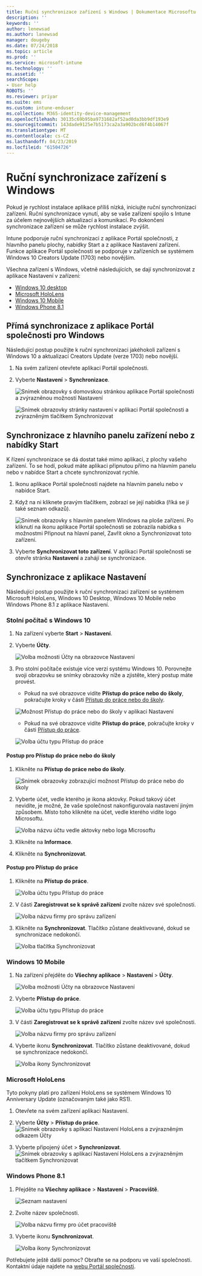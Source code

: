 ```yaml
---
title: Ruční synchronizace zařízení s Windows | Dokumentace Microsoftu
description: ''
keywords: ''
author: lenewsad
ms.author: lanewsad
manager: dougeby
ms.date: 07/24/2018
ms.topic: article
ms.prod: ''
ms.service: microsoft-intune
ms.technology: ''
ms.assetid: ''
searchScope:
- User help
ROBOTS: ''
ms.reviewer: priyar
ms.suite: ems
ms.custom: intune-enduser
ms.collection: M365-identity-device-management
ms.openlocfilehash: 30135c69b95ba9731682af52ad0da3bb9df193e9
ms.sourcegitcommit: 143dade9125e7b5173ca2a3a902bcd6f4b14067f
ms.translationtype: MT
ms.contentlocale: cs-CZ
ms.lasthandoff: 04/23/2019
ms.locfileid: "61504726"
---
```

# <a name="sync-your-windows-device-manually"></a>Ruční synchronizace zařízení s Windows

Pokud je rychlost instalace aplikace příliš nízká, iniciujte ruční synchronizaci zařízení. Ruční synchronizace vynutí, aby se vaše zařízení spojilo s Intune za účelem nejnovějších aktualizací a komunikací. Po dokončení synchronizace zařízení se může rychlost instalace zvýšit.

Intune podporuje ruční synchronizaci z aplikace Portál společnosti, z hlavního panelu plochy, nabídky Start a z aplikace Nastavení zařízení. Funkce aplikace Portál společnosti se podporuje v zařízeních se systémem Windows 10 Creators Update (1703) nebo novějším. 

Všechna zařízení s Windows, včetně následujících, se dají synchronizovat z aplikace Nastavení v zařízení:

* [Windows 10 desktop](#windows-10-desktop)  
* [Microsoft HoloLens](#microsoft-hololens)   
* [Windows 10 Mobile](#windows-10-mobile)  
* [Windows Phone 8.1](#windows-phone-81)    

## <a name="sync-directly-from-company-portal-app-for-windows"></a>Přímá synchronizace z aplikace Portál společnosti pro Windows
Následující postup použijte k ruční synchronizaci jakéhokoli zařízení s Windows 10 a aktualizací Creators Update (verze 1703) nebo novější.

1.  Na svém zařízení otevřete aplikaci Portál společnosti.

2.  Vyberte **Nastavení** > **Synchronizace**.

    ![Snímek obrazovky s domovskou stránkou aplikace Portál společnosti a zvýrazněnou možností Nastavení](./media/RS1_homePage_settings_04.png)  
    
    ![Snímek obrazovky stránky nastavení v aplikaci Portál společnosti a zvýrazněným tlačítkem Synchronizovat](./media/RS1_settingspage_sync05.png)  

## <a name="sync-from-device-taskbar-or-start-menu"></a>Synchronizace z hlavního panelu zařízení nebo z nabídky Start   

K řízení synchronizace se dá dostat také mimo aplikaci, z plochy vašeho zařízení. To se hodí, pokud máte aplikaci připnutou přímo na hlavním panelu nebo v nabídce Start a chcete synchronizovat rychle.  

1. Ikonu aplikace Portál společnosti najdete na hlavním panelu nebo v nabídce Start.  
2. Když na ni kliknete pravým tlačítkem, zobrazí se její nabídka (říká se jí také seznam odkazů).  

    ![Snímek obrazovky s hlavním panelem Windows na ploše zařízení. Po kliknutí na ikonu aplikace Portál společnosti se zobrazila nabídka s možnostmi Připnout na hlavní panel, Zavřít okno a Synchronizovat toto zařízení.](./media/sync-device-from-start-menu-1807.png)  

3. Vyberte **Synchronizovat toto zařízení**. V aplikaci Portál společnosti se otevře stránka **Nastavení** a zahájí se synchronizace.  

## <a name="sync-from-settings-app"></a>Synchronizace z aplikace Nastavení 
Následující postup použijte k ruční synchronizaci zařízení se systémem Microsoft HoloLens, Windows 10 Desktop, Windows 10 Mobile nebo Windows Phone 8.1 z aplikace Nastavení.  

### <a name="windows-10-desktop"></a>Stolní počítač s Windows 10
1. Na zařízení vyberte **Start** > **Nastavení**.

2. Vyberte **Účty**.

    ![Volba možnosti Účty na obrazovce Nastavení](./media/win10pc-sync-2-settings-accounts.png)  

3. Pro stolní počítače existuje více verzí systému Windows 10. Porovnejte svoji obrazovku se snímky obrazovky níže a zjistěte, který postup máte provést. 

    * Pokud na své obrazovce vidíte **Přístup do práce nebo do školy**, pokračujte kroky v části [Přístup do práce nebo do školy](#access-work-or-school-steps).

    ![Možnost Přístup do práce nebo do školy v aplikaci Nastavení](./media/w10-enroll-rs1-connect-to-work-or-school.png)  

    * Pokud na své obrazovce vidíte **Přístup do práce**, pokračujte kroky v části [Přístup do práce](#work-access-steps).  

    ![Volba účtu typu Přístup do práce](./media/win10pc-sync-3-work-access.png)

#### <a name="access-work-or-school-steps"></a>Postup pro Přístup do práce nebo do školy

1. Klikněte na **Přístup do práce nebo do školy**.

    ![Snímek obrazovky zobrazující možnost Přístup do práce nebo do školy](./media/w10-enroll-rs1-connect-to-work-or-school.png)  

2. Vyberte účet, vedle kterého je ikona aktovky. Pokud takový účet nevidíte, je možné, že vaše společnost nakonfigurovala nastavení jiným způsobem. Místo toho klikněte na účet, vedle kterého vidíte logo Microsoftu.

     ![Volba názvu účtu vedle aktovky nebo loga Microsoftu](./media/win10pc-rs1-sync-info-button.png)

3. Klikněte na **Informace**. 

4. Klikněte na **Synchronizovat**. 

#### <a name="work-access-steps"></a>Postup pro Přístup do práce

1.  Klikněte na **Přístup do práce**.

    ![Volba účtu typu Přístup do práce](./media/win10pc-sync-3-work-access.png)

2. V části **Zaregistrovat se k správě zařízení** zvolte název své společnosti.

    ![Volba názvu firmy pro správu zařízení](./media/win10pc-sync-4-tap-com-name.png)

3. Klikněte na **Synchronizovat**. Tlačítko zůstane deaktivované, dokud se synchronizace nedokončí.

    ![Volba tlačítka Synchronizovat](./media/win10pc-sync-5-tap-sync.png)  


### <a name="windows-10-mobile"></a>Windows 10 Mobile

   1. Na zařízení přejděte do **Všechny aplikace** > **Nastavení** > **Účty**.

       ![Volba možnosti Účty na obrazovce Nastavení](./media/win10m-sync-1-settings-accounts.png)

   2. Vyberte **Přístup do práce**.

       ![Volba účtu typu Přístup do práce](./media/win10m-sync-2-work-access.png)

   3. V části **Zaregistrovat se k správě zařízení** zvolte název své společnosti.

       ![Volba názvu firmy pro správu zařízení](./media/win10m-sync-3-tap-comp-name.png)

   4. Vyberte ikonu **Synchronizovat**. Tlačítko zůstane deaktivované, dokud se synchronizace nedokončí.

       ![Volba ikony Synchronizovat](./media/win10m-sync-4-tap-sync.png)  
### <a name="microsoft-hololens"></a>Microsoft HoloLens  
Tyto pokyny platí pro zařízení HoloLens se systémem Windows 10 Anniversary Update (označovaným také jako RS1). 
1.  Otevřete na svém zařízení aplikaci Nastavení.  

2.  Vyberte **Účty** > **Přístup do práce**.  
    ![Snímek obrazovky s aplikací Nastavení HoloLens a zvýrazněným odkazem Účty](./media/RS1_holoLens_SettingsRS1_Accounts_06.png)  

3.  Vyberte připojený účet > **Synchronizovat**. ![Snímek obrazovky s aplikací Nastavení HoloLens a zvýrazněným tlačítkem Synchronizovat](./media/RS1_holoLens_SyncRS1_Sync_08.png)  

### <a name="windows-phone-81"></a>Windows Phone 8.1

1. Přejděte na **Všechny aplikace** > **Nastavení** > **Pracoviště**.

    ![Seznam nastavení](./media/wp81-1-sync-settings-workplace.png)

2. Zvolte název společnosti.

    ![Volba názvu firmy pro účet pracoviště](./media/wp81-2-sync-tap-compname.png)

3. Vyberte ikonu **Synchronizovat**.

    ![Volba ikony Synchronizovat](./media/wp81-3-sync-tap-sync-button.png)

Potřebujete ještě další pomoc? Obraťte se na podporu ve vaší společnosti. Kontaktní údaje najdete na [webu Portál společnosti](https://go.microsoft.com/fwlink/?linkid=2010980).
